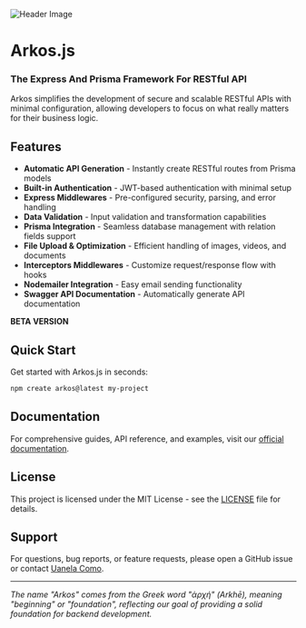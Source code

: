 ![Header Image](https://www.arkosjs.com/img/arkos-readme-header.webp)

# Arkos.js

### The Express And Prisma Framework For RESTful API

Arkos simplifies the development of secure and scalable RESTful APIs with minimal configuration, allowing developers to focus on what really matters for their business logic.

## Features

- **Automatic API Generation** - Instantly create RESTful routes from Prisma models
- **Built-in Authentication** - JWT-based authentication with minimal setup
- **Express Middlewares** - Pre-configured security, parsing, and error handling
- **Data Validation** - Input validation and transformation capabilities
- **Prisma Integration** - Seamless database management with relation fields support
- **File Upload & Optimization** - Efficient handling of images, videos, and documents
- **Interceptors Middlewares** - Customize request/response flow with hooks
- **Nodemailer Integration** - Easy email sending functionality
- **Swagger API Documentation** - Automatically generate API documentation

**BETA VERSION**

## Quick Start

Get started with Arkos.js in seconds:

```bash
npm create arkos@latest my-project
```

## Documentation

For comprehensive guides, API reference, and examples, visit our [official documentation](https://arkosjs.com/docs/intro).

## License

This project is licensed under the MIT License - see the [LICENSE](LICENSE) file for details.

## Support

For questions, bug reports, or feature requests, please open a GitHub issue or contact [Uanela Como](mailto:uanelaluiswayne@gmail.com).

---

_The name "Arkos" comes from the Greek word "ἀρχή" (Arkhē), meaning "beginning" or "foundation", reflecting our goal of providing a solid foundation for backend development._
